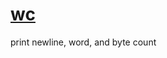 # [wc](https://www.gnu.org/software/coreutils/manual/html_node/wc-invocation.html#wc-invocation) 

print newline, word, and byte count


